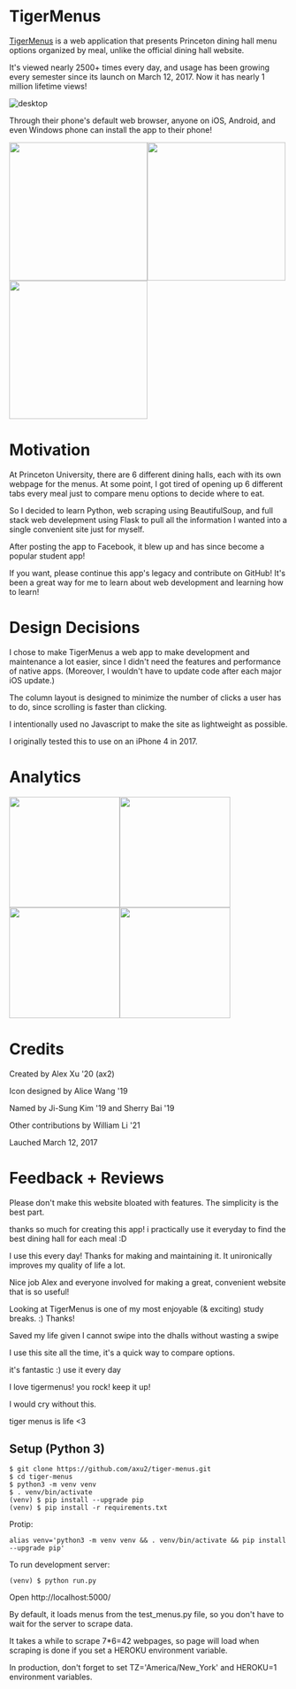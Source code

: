 # TigerMenus

[TigerMenus](https://tigermenus.herokuapp.com/) is a web application that presents Princeton dining hall menu options organized by meal, unlike the official dining hall website.

It's viewed nearly 2500+ times every day, and usage has been growing every semester since its launch on March 12, 2017. Now it has nearly 1 million lifetime views!

![desktop](https://raw.githubusercontent.com/axu2/tiger_menus/master/app/static/screenshot2019.png)

Through their phone's default web browser, anyone on iOS, Android, and even Windows phone can install the app to their phone!

<img width=250 src="https://raw.githubusercontent.com/axu2/tiger_menus/master/app/static/iphoneicon.png"/><img width=250 src="https://raw.githubusercontent.com/axu2/tiger_menus/master/app/static/androidicon.png"/><img width=250 src="https://raw.githubusercontent.com/axu2/tiger_menus/master/app/static/windows.png"/>

# Motivation

At Princeton University, there are 6 different dining halls, each with its own webpage for the menus. At some point, I got tired of opening up 6 different tabs every meal just to compare menu options to decide where to eat.

So I decided to learn Python, web scraping using BeautifulSoup, and full stack web develepment using Flask to pull all the information I wanted into a single convenient site just for myself.

After posting the app to Facebook, it blew up and has since become a popular student app!

If you want, please continue this app's legacy and contribute on GitHub! It's been a great way for me to learn about web development and learning how to learn!

# Design Decisions

I chose to make TigerMenus a web app to make development and maintenance a lot easier, since I didn't need the features and performance of native apps. (Moreover, I wouldn't have to update code after each major iOS update.)

The column layout is designed to minimize the number of clicks a user has to do, since scrolling is faster than clicking.

I intentionally used no Javascript to make the site as lightweight as possible. 

I originally tested this to use on an iPhone 4 in 2017.

# Analytics

<img width=200 src="https://raw.githubusercontent.com/axu2/tiger_menus/master/app/static/usage/views.jpg"/><img width=200 src="https://raw.githubusercontent.com/axu2/tiger_menus/master/app/static/usage/cat.jpg"/><img width=200 src="https://raw.githubusercontent.com/axu2/tiger_menus/master/app/static/usage/os.jpg"/><img width=200 src="https://raw.githubusercontent.com/axu2/tiger_menus/master/app/static/usage/brand.jpg"/>

# Credits

Created by Alex Xu '20 (ax2)

Icon designed by Alice Wang '19

Named by Ji-Sung Kim '19 and Sherry Bai '19

Other contributions by William Li '21

Lauched March 12, 2017

# Feedback + Reviews

Please don't make this website bloated with features. The simplicity is the best part.

thanks so much for creating this app! i practically use it everyday to find the best dining hall for each meal :D

I use this every day! Thanks for making and maintaining it. It unironically improves my quality of life a lot.

Nice job Alex and everyone involved for making a great, convenient website that is so useful!

Looking at TigerMenus is one of my most enjoyable (& exciting) study breaks. :) Thanks!

Saved my life given I cannot swipe into the dhalls without wasting a swipe

I use this site all the time, it's a quick way to compare options.

it's fantastic :) use it every day

I love tigermenus! you rock! keep it up!

I would cry without this.

tiger menus is life <3

## Setup (Python 3)
```
$ git clone https://github.com/axu2/tiger-menus.git
$ cd tiger-menus
$ python3 -m venv venv
$ . venv/bin/activate
(venv) $ pip install --upgrade pip
(venv) $ pip install -r requirements.txt
```
Protip:
```
alias venv='python3 -m venv venv && . venv/bin/activate && pip install --upgrade pip'
```
To run development server:
```
(venv) $ python run.py
```
Open http://localhost:5000/

By default, it loads menus from the test_menus.py file, so you don't have to wait for the server to scrape data.

It takes a while to scrape 7*6=42 webpages, so page will load when scraping is done if you set a HEROKU environment variable.

In production, don't forget to set TZ='America/New_York' and HEROKU=1 environment variables.
